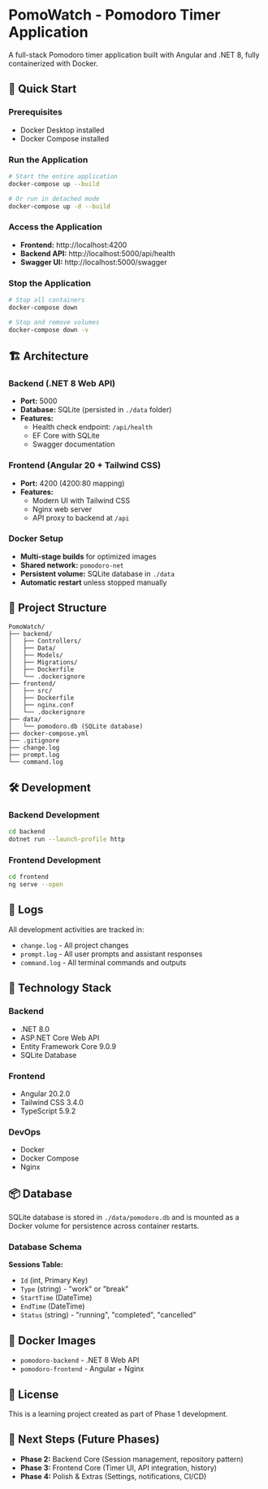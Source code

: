 # PomoWatch - Pomodoro Timer Application

A full-stack Pomodoro timer application built with Angular and .NET 8, fully containerized with Docker.

## 🚀 Quick Start

### Prerequisites
- Docker Desktop installed
- Docker Compose installed

### Run the Application

```bash
# Start the entire application
docker-compose up --build

# Or run in detached mode
docker-compose up -d --build
```

### Access the Application

- **Frontend:** http://localhost:4200
- **Backend API:** http://localhost:5000/api/health
- **Swagger UI:** http://localhost:5000/swagger

### Stop the Application

```bash
# Stop all containers
docker-compose down

# Stop and remove volumes
docker-compose down -v
```

## 🏗️ Architecture

### Backend (.NET 8 Web API)
- **Port:** 5000
- **Database:** SQLite (persisted in `./data` folder)
- **Features:**
  - Health check endpoint: `/api/health`
  - EF Core with SQLite
  - Swagger documentation

### Frontend (Angular 20 + Tailwind CSS)
- **Port:** 4200 (4200:80 mapping)
- **Features:**
  - Modern UI with Tailwind CSS
  - Nginx web server
  - API proxy to backend at `/api`

### Docker Setup
- **Multi-stage builds** for optimized images
- **Shared network:** `pomodoro-net`
- **Persistent volume:** SQLite database in `./data`
- **Automatic restart** unless stopped manually

## 📁 Project Structure

```
PomoWatch/
├── backend/
│   ├── Controllers/
│   ├── Data/
│   ├── Models/
│   ├── Migrations/
│   ├── Dockerfile
│   └── .dockerignore
├── frontend/
│   ├── src/
│   ├── Dockerfile
│   ├── nginx.conf
│   └── .dockerignore
├── data/
│   └── pomodoro.db (SQLite database)
├── docker-compose.yml
├── .gitignore
├── change.log
├── prompt.log
└── command.log
```

## 🛠️ Development

### Backend Development
```bash
cd backend
dotnet run --launch-profile http
```

### Frontend Development
```bash
cd frontend
ng serve --open
```

## 📝 Logs

All development activities are tracked in:
- `change.log` - All project changes
- `prompt.log` - All user prompts and assistant responses
- `command.log` - All terminal commands and outputs

## 🔧 Technology Stack

### Backend
- .NET 8.0
- ASP.NET Core Web API
- Entity Framework Core 9.0.9
- SQLite Database

### Frontend
- Angular 20.2.0
- Tailwind CSS 3.4.0
- TypeScript 5.9.2

### DevOps
- Docker
- Docker Compose
- Nginx

## 📦 Database

SQLite database is stored in `./data/pomodoro.db` and is mounted as a Docker volume for persistence across container restarts.

### Database Schema

**Sessions Table:**
- `Id` (int, Primary Key)
- `Type` (string) - "work" or "break"
- `StartTime` (DateTime)
- `EndTime` (DateTime)
- `Status` (string) - "running", "completed", "cancelled"

## 🐳 Docker Images

- `pomodoro-backend` - .NET 8 Web API
- `pomodoro-frontend` - Angular + Nginx

## 📄 License

This is a learning project created as part of Phase 1 development.

## 🎯 Next Steps (Future Phases)

- **Phase 2:** Backend Core (Session management, repository pattern)
- **Phase 3:** Frontend Core (Timer UI, API integration, history)
- **Phase 4:** Polish & Extras (Settings, notifications, CI/CD)

